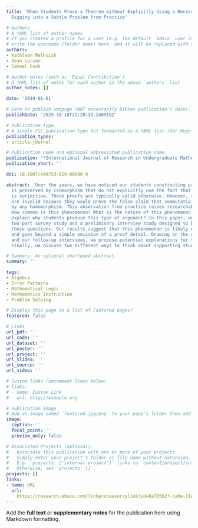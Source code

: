 ```yaml
---
title: 'When Students Prove a Theorem without Explicitly Using a Necessary Condition:
  Digging into a Subtle Problem from Practice'

# Authors
# A YAML list of author names
# If you created a profile for a user (e.g. the default `admin` user at `content/authors/admin/`), 
# write the username (folder name) here, and it will be replaced with their full name and linked to their profile.
authors:
- Kathleen Melhuish
- Sean Larsen
- Samuel Cook

# Author notes (such as 'Equal Contribution')
# A YAML list of notes for each author in the above `authors` list
author_notes: []

date: '2019-01-01'

# Date to publish webpage (NOT necessarily Bibtex publication's date).
publishDate: '2025-10-18T21:28:33.240918Z'

# Publication type.
# A single CSL publication type but formatted as a YAML list (for Hugo requirements).
publication_types:
- article-journal

# Publication name and optional abbreviated publication name.
publication: '*International Journal of Research in Undergraduate Mathematics Education*'
publication_short: ''

doi: 10.1007/s40753-019-00090-9

abstract: 'Over the years, we have noticed our students constructing proofs that commutativity
  is preserved by isomorphism that do not explicitly use the fact that the isomorphism
  is surjective. These proofs are typically valid otherwise. However, such proofs
  are invalid because they would prove the false claim that commutativity is preserved
  by any homomorphism. This observation from practice raises researchable questions:
  How common is this phenomenon? What is the nature of this phenomenon and can we
  explain why students produce this type of argument? In this paper, we report a small-scale
  two-part survey study and a preliminary interview study designed to begin exploring
  these questions. Our results suggest that this phenomenon is likely quite common
  and goes beyond a simple omission of a proof detail. Drawing on the research literature
  and our follow-up interviews, we propose potential explanations for this phenomenon.
  Finally, we discuss two different ways to think about supporting students'

# Summary. An optional shortened abstract.
summary: ''

tags:
- Algebra
- Error Patterns
- Mathematical Logic
- Mathematics Instruction
- Problem Solving

# Display this page in a list of Featured pages?
featured: false

# Links
url_pdf: ''
url_code: ''
url_dataset: ''
url_poster: ''
url_project: ''
url_slides: ''
url_source: ''
url_video: ''

# Custom links (uncomment lines below)
# links:
# - name: Custom Link
#   url: http://example.org

# Publication image
# Add an image named `featured.jpg/png` to your page's folder then add a caption below.
image:
  caption: ''
  focal_point: ''
  preview_only: false

# Associated Projects (optional).
#   Associate this publication with one or more of your projects.
#   Simply enter your project's folder or file name without extension.
#   E.g. `projects: ['internal-project']` links to `content/project/internal-project/index.md`.
#   Otherwise, set `projects: []`.
projects: []
links:
- name: URL
  url: 
    https://research.ebsco.com/linkprocessor/plink?id=8a705b2f-ca6e-31e7-ac2e-1fd4fac7f637
---
```


Add the **full text** or **supplementary notes** for the publication here using Markdown formatting.
